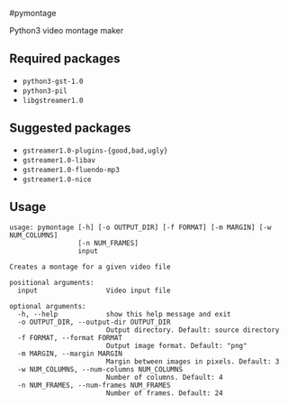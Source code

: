 #pymontage

Python3 video montage maker

Required packages
---
* `python3-gst-1.0`
* `python3-pil`
* `libgstreamer1.0`


Suggested packages
---
* `gstreamer1.0-plugins-{good,bad,ugly}`
* `gstreamer1.0-libav`
* `gstreamer1.0-fluendo-mp3`
* `gstreamer1.0-nice`


Usage
---

```
usage: pymontage [-h] [-o OUTPUT_DIR] [-f FORMAT] [-m MARGIN] [-w NUM_COLUMNS]
                 [-n NUM_FRAMES]
                 input

Creates a montage for a given video file

positional arguments:
  input                 Video input file

optional arguments:
  -h, --help            show this help message and exit
  -o OUTPUT_DIR, --output-dir OUTPUT_DIR
                        Output directory. Default: source directory
  -f FORMAT, --format FORMAT
                        Output image format. Default: "png"
  -m MARGIN, --margin MARGIN
                        Margin between images in pixels. Default: 3
  -w NUM_COLUMNS, --num-columns NUM_COLUMNS
                        Number of columns. Default: 4
  -n NUM_FRAMES, --num-frames NUM_FRAMES
                        Number of frames. Default: 24
```
